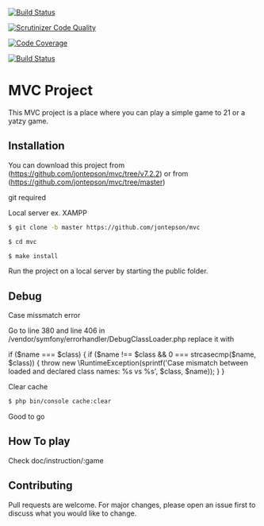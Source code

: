 [![Build Status](https://travis-ci.org/jontepson/mvc.svg?branch=master)](https://travis-ci.org/jontepson/mvc)

[![Scrutinizer Code Quality](https://scrutinizer-ci.com/g/jontepson/mvc/badges/quality-score.png?b=main)](https://scrutinizer-ci.com/g/jontepson/mvc/?branch=main)

[![Code Coverage](https://scrutinizer-ci.com/g/jontepson/mvc/badges/coverage.png?b=main)](https://scrutinizer-ci.com/g/jontepson/mvc/?branch=main)

[![Build Status](https://scrutinizer-ci.com/g/jontepson/mvc/badges/build.png?b=main)](https://scrutinizer-ci.com/g/jontepson/mvc/build-status/main)
# MVC Project

This MVC project is a place where you can play a simple game to 21 or a yatzy game.

## Installation

You can download this project from (https://github.com/jontepson/mvc/tree/v7.2.2)
or from (https://github.com/jontepson/mvc/tree/master)

git required

Local server ex. XAMPP

```bash
$ git clone -b master https://github.com/jontepson/mvc

$ cd mvc

$ make install
```


Run the project on a local server by starting the public folder.

## Debug

Case missmatch error

Go to line 380 and line 406 in /vendor/symfony/errorhandler/DebugClassLoader.php
replace it with 


if ($name === $class) {
    if ($name !== $class && 0 === strcasecmp($name, $class)) {
        throw new \RuntimeException(sprintf('Case mismatch between loaded and declared class names: %s vs %s', $class, $name));
    } 
}

Clear cache
```bash
$ php bin/console cache:clear

```
Good to go

## How To play

Check doc/instruction/:game


## Contributing
Pull requests are welcome. For major changes, please open an issue first to discuss what you would like to change.

